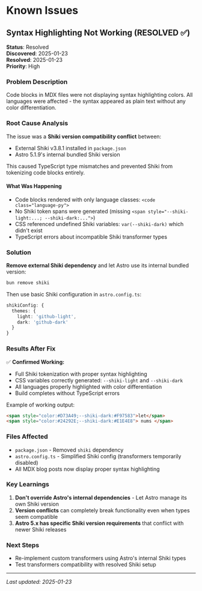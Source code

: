 # Known Issues

## Syntax Highlighting Not Working (RESOLVED ✅)

**Status**: Resolved  
**Discovered**: 2025-01-23  
**Resolved**: 2025-01-23  
**Priority**: High

### Problem Description
Code blocks in MDX files were not displaying syntax highlighting colors. All languages were affected - the syntax appeared as plain text without any color differentiation.

### Root Cause Analysis
The issue was a **Shiki version compatibility conflict** between:
- External Shiki v3.8.1 installed in `package.json`
- Astro 5.1.9's internal bundled Shiki version

This caused TypeScript type mismatches and prevented Shiki from tokenizing code blocks entirely.

#### What Was Happening
- Code blocks rendered with only language classes: `<code class="language-py">`
- No Shiki token spans were generated (missing `<span style="--shiki-light:...; --shiki-dark:...">`)
- CSS referenced undefined Shiki variables: `var(--shiki-dark)` which didn't exist
- TypeScript errors about incompatible Shiki transformer types

### Solution
**Remove external Shiki dependency** and let Astro use its internal bundled version:

```bash
bun remove shiki
```

Then use basic Shiki configuration in `astro.config.ts`:
```typescript
shikiConfig: {
  themes: {
    light: 'github-light',
    dark: 'github-dark'
  }
}
```

### Results After Fix
✅ **Confirmed Working:**
- Full Shiki tokenization with proper syntax highlighting
- CSS variables correctly generated: `--shiki-light` and `--shiki-dark`
- All languages properly highlighted with color differentiation
- Build completes without TypeScript errors

Example of working output:
```html
<span style="color:#D73A49;--shiki-dark:#F97583">let</span>
<span style="color:#24292E;--shiki-dark:#E1E4E8"> nums </span>
```

### Files Affected
- `package.json` - Removed `shiki` dependency
- `astro.config.ts` - Simplified Shiki config (transformers temporarily disabled)
- All MDX blog posts now display proper syntax highlighting

### Key Learnings
1. **Don't override Astro's internal dependencies** - Let Astro manage its own Shiki version
2. **Version conflicts** can completely break functionality even when types seem compatible
3. **Astro 5.x has specific Shiki version requirements** that conflict with newer Shiki releases

### Next Steps
- Re-implement custom transformers using Astro's internal Shiki types
- Test transformers compatibility with resolved Shiki setup

---

*Last updated: 2025-01-23*